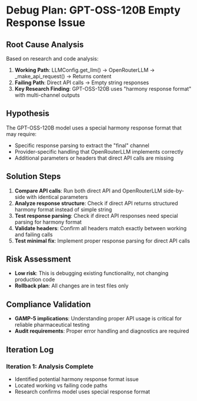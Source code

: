# Debug Plan: GPT-OSS-120B Empty Response Issue

## Root Cause Analysis

Based on research and code analysis:

1. **Working Path**: LLMConfig.get_llm() → OpenRouterLLM → _make_api_request() → Returns content
2. **Failing Path**: Direct API calls → Empty string responses
3. **Key Research Finding**: GPT-OSS-120B uses "harmony response format" with multi-channel outputs

## Hypothesis

The GPT-OSS-120B model uses a special harmony response format that may require:
- Specific response parsing to extract the "final" channel
- Provider-specific handling that OpenRouterLLM implements correctly
- Additional parameters or headers that direct API calls are missing

## Solution Steps

1. **Compare API calls**: Run both direct API and OpenRouterLLM side-by-side with identical parameters
2. **Analyze response structure**: Check if direct API returns structured harmony format instead of simple string
3. **Test response parsing**: Check if direct API responses need special parsing for harmony format
4. **Validate headers**: Confirm all headers match exactly between working and failing calls
5. **Test minimal fix**: Implement proper response parsing for direct API calls

## Risk Assessment

- **Low risk**: This is debugging existing functionality, not changing production code
- **Rollback plan**: All changes are in test files only

## Compliance Validation

- **GAMP-5 implications**: Understanding proper API usage is critical for reliable pharmaceutical testing
- **Audit requirements**: Proper error handling and diagnostics are required

## Iteration Log

### Iteration 1: Analysis Complete
- Identified potential harmony response format issue
- Located working vs failing code paths
- Research confirms model uses special response format